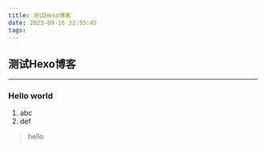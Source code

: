 ```yaml
---
title: 测试Hexo博客
date: 2023-09-16 22:55:45
tags:
---
```

## 测试Hexo博客
---
### Hello world 
1. abc
2. def

> hello

